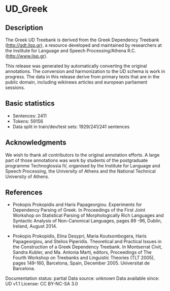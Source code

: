 # UD_Greek

## Description
The Greek UD Treebank is derived from the Greek
Dependency Treebank (http://gdt.ilsp.gr), a resource developed and maintained by researchers at the Institute for Language and Speech Processing/Athena R.C. (http://www.ilsp.gr).

This release was generated by automatically converting the original annotations. The conversion and harmonization to the UD schema is work in progress. The data in this release derive from primary texts that are in the public domain, including wikinews articles and european parliament sessions.

## Basic statistics

- Sentences:  2411
- Tokens:  59156
- Data split in train/dev/test sets: 1929/241/241 sentences

## Acknowledgments

We wish to thank all contributors to the original annotation efforts. A large part of those annotations was work by students of the postgraduate programme Technoglossia IV, organised by the Institute for Language and Speech Processing, the University of Athens and the National Technical University of Athens.

## References

* Prokopis Prokopidis and Haris Papageorgiou. Experiments for Dependency Parsing of Greek. In Proceedings of the First Joint Workshop on Statistical Parsing of Morphologically Rich Languages and Syntactic Analysis of Non-Canonical Languages, pages 89 -96, Dublin, Ireland, August 2014.

* Prokopis Prokopidis, Elina Desypri, Maria Koutsombogera, Haris Papageorgiou, and Stelios Piperidis. Theoretical and Practical Issues in the Construction of a Greek Dependency Treebank. In Montserrat Civit, Sandra Kubler, and Ma. Antonia Marti, editors, Proceedings of The Fourth Workshop on Treebanks and Linguistic Theories (TLT 2005), pages 149-160, Barcelona, Spain, December 2005. Universitat de Barcelona.


Documentation status: partial
Data source: unknown
Data available since: UD v1.1
License: CC BY-NC-SA 3.0

